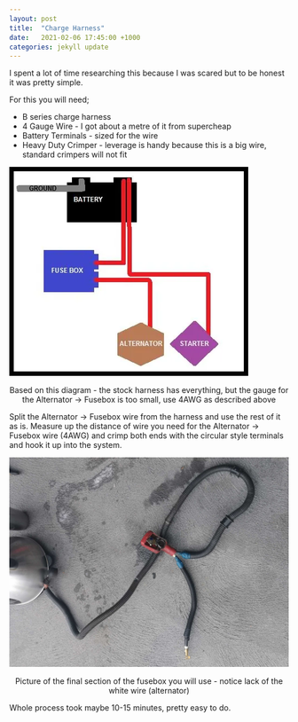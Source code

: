 ```yaml
---
layout: post
title:  "Charge Harness"
date:   2021-02-06 17:45:00 +1000
categories: jekyll update
---
```



I spent a lot of time researching this because I was scared but to be honest it was pretty simple.



For this you will need;
* B series charge harness
* 4 Gauge Wire - I got about a metre of it from supercheap
* Battery Terminals - sized for the wire
* Heavy Duty Crimper - leverage is handy because this is a big wire, standard crimpers will not fit

![charge harness diagram](/images/chargeharness-1.webp)<center>
Based on this diagram - the stock harness has everything, but the gauge for the Alternator -> Fusebox is too small, use 4AWG as described above
</center> 

Split the Alternator -> Fusebox wire from the harness and use the rest of it as is. Measure up the distance of wire you need for the Alternator -> Fusebox wire (4AWG) and crimp both ends with the circular style terminals and hook it up into the system.

![charge harness bseries](/images/pic-8.jpg)<center>
Picture of the final section of the fusebox you will use - notice lack of the white wire (alternator)
</center>  

Whole process took maybe 10-15 minutes, pretty easy to do. 

